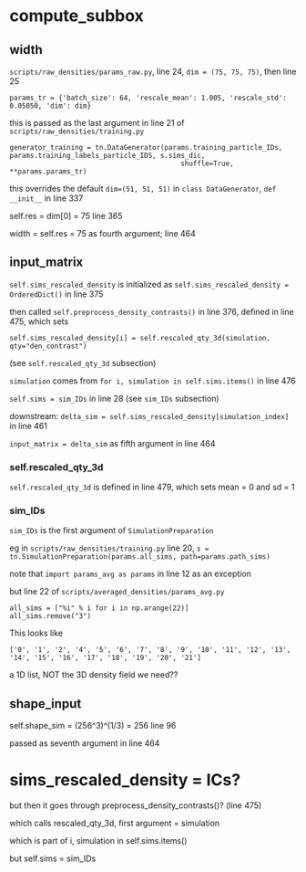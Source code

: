 # compute_subbox

## width

`scripts/raw_densities/params_raw.py`, line 24, `dim = (75, 75, 75)`, then line 25
```
params_tr = {'batch_size': 64, 'rescale_mean': 1.005, 'rescale_std': 0.05050, 'dim': dim}
```

this is passed as the last argument in line 21 of `scripts/raw_densities/training.py`
```
generator_training = tn.DataGenerator(params.training_particle_IDs, params.training_labels_particle_IDS, s.sims_dic,
                                          shuffle=True, **params.params_tr)
```            

this overrides the default `dim=(51, 51, 51)` in `class DataGenerator`, `def __init__` in line 337

self.res = dim[0] = 75 line 365

width = self.res = 75 as fourth argument; line 464                              

## input_matrix

`self.sims_rescaled_density` is initialized as `self.sims_rescaled_density = OrderedDict()` in line 375

then called `self.preprocess_density_contrasts()` in line 376, defined in line 475, which sets
```
self.sims_rescaled_density[i] = self.rescaled_qty_3d(simulation, qty="den_contrast")
```

(see `self.rescaled_qty_3d` subsection)

`simulation` comes from `for i, simulation in self.sims.items()` in line 476

`self.sims = sim_IDs` in line 28 (see `sim_IDs` subsection)

downstream: `delta_sim = self.sims_rescaled_density[simulation_index]` in line 461

`input_matrix = delta_sim` as fifth argument in line 464

### self.rescaled_qty_3d

`self.rescaled_qty_3d` is defined in line 479, which sets mean = 0 and sd = 1

### sim_IDs

`sim_IDs` is the first argument of `SimulationPreparation`

eg in `scripts/raw_densities/training.py` line 20, `s = tn.SimulationPreparation(params.all_sims, path=params.path_sims)`

note that `import params_avg as params` in line 12 as an exception

but line 22 of `scripts/averaged_densities/params_avg.py`
```
all_sims = ["%i" % i for i in np.arange(22)]
all_sims.remove("3")
```
This looks like
```
['0', '1', '2', '4', '5', '6', '7', '8', '9', '10', '11', '12', '13', '14', '15', '16', '17', '18', '19', '20', '21']
```
a 1D list, NOT the 3D density field we need??

## shape_input

self.shape_sim = (256^3)^(1/3) = 256 line 96

passed as seventh argument in line 464

# sims_rescaled_density = ICs?

but then it goes through preprocess_density_contrasts()? (line 475)

which calls rescaled_qty_3d, first argument = simulation

which is part of i, simulation in self.sims.items()

but self.sims = sim_IDs
